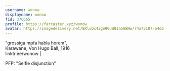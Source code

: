 ```yaml
---
username: wonow
displayname: wonow
fid: 376665
profile: https://farcaster.xyz/wonow
avatar: https://imagedelivery.net/BXluQx4ige9GuW0Ia56BHw/74a75107-a4db-4ef7-ad19-92cb59bd9e00/original
---
```

"grossiga mpfa habla horem",  
Karawane, Von Hugo Ball, 1916   
linktr.ee/wonow |  
  
PFP: "Selfie disjunction"  
